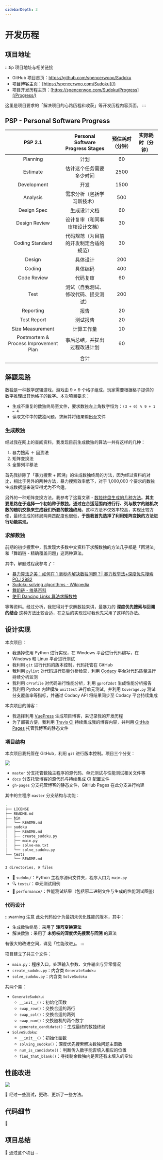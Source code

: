 ```yaml
---
sidebarDepth: 3
---
```


# 开发历程

## 项目地址

:::tip 项目地址与相关链接

-   GitHub 项目首页：<https://github.com/spencerwooo/Sudoku>
-   项目博客主页：[https://spencerwoo.com/Sudoku](/)
-   项目开发历程主页：[https://spencerwoo.com/Sudoku/Progress](/Progress/)

这里是项目要求的「解决项目的心路历程和收获」等开发历程内容页面。
:::

## PSP - Personal Software Progress

|                PSP 2.1                | Personal Software Progress Stages | 预估耗时（分钟） | 实际耗时（分钟） |
| :-----------------------------------: | :-------------------------------: | :------: | :------: |
|                Planning               |                 计划                |    60    |          |
|                Estimate               |            估计这个任务需要多少时间           |   2500   |          |
|              Development              |                 开发                |   1500   |          |
|                Analysis               |           需求分析（包括学习新技术）           |    500   |          |
|              Design Spec              |               生成设计文档              |    60    |          |
|             Design Review             |          设计复审（和同事审核设计文档）          |    30    |          |
|            Coding Standard            |        代码规范（为目前的开发制定合适的规范）        |    30    |          |
|                 Design                |                具体设计               |    200   |          |
|                 Coding                |                具体编码               |    400   |          |
|              Code Review              |                代码复审               |    60    |          |
|                  Test                 |         测试（自我测试、修改代码、提交测试）        |    200   |          |
|               Reporting               |                 报告                |    20    |          |
|              Test Report              |                测试报告               |    20    |          |
|            Size Measurement           |               计算工作量               |    10    |          |
| Postmortem & Process Improvement Plan |           事后总结，并提出过程改进计划          |    60    |          |
|                                       |                 合计                |          |          |

## 解题思路

数独是一种数学逻辑游戏，游戏由 9 × 9 个格子组成，玩家需要根据格子提供的数字推理出其他格子的数字。本次项目要求：

- 生成不重复的数独终局至文件，要求数独左上角数字恒为：`(3 + 0) % 9 + 1 = 4`
- 读取文件中的数独问题，求解并将结果输出至文件

### 生成数独

经过我在网上的查阅资料，我发现目前生成数独的算法一共有这样的几种：

1.  暴力搜索 ＋ 回溯法
2.  矩阵变换法
3.  全排列平移法

首先我排除了「暴力搜索 + 回溯」的生成数独终局的方法，因为经过资料的对比，相比于另外的两种方法，暴力搜索效率低下，对于 1,000,000 个要求的数独生成数据量来说显得尤为不合适。

另外的一种矩阵变换方法，我参考了这篇文章 - [数独终盘生成的几种方法](https://my.oschina.net/wangmengjun/blog/781984)。**其主要思路在于选择一个初始种子数独，通过在合适范围内进行行、列与数字的随机次数的随机交换来生成我们所要的数独终局**。这种方法不仅效率较高，实现比较方便，最终生成的终局两两匹配度也很低，**于是我首先选择了利用矩阵变换的方法进行功能实现。**

### 求解数独

前期的初步搜索中，我发现大多数中文资料下求解数独的方法几乎都是「回溯法」和「舞蹈链 - 精确覆盖问题」这两种算法。

其中，解题过程我参考了：

- [暴力算法之美：如何在 1 毫秒内解决数独问题？| 暴力枚举法+深度优先搜索 POJ 2982](https://zhuanlan.zhihu.com/p/31865810?utm_source=qq&utm_medium=social)
- [Sudoku solving algorithms - Wikipedia](https://en.wikipedia.org/wiki/Sudoku_solving_algorithms)
- [舞蹈链 - 维基百科](https://zh.wikipedia.org/wiki/%E8%88%9E%E8%B9%88%E9%93%BE)
- [使用 Dancing Links 算法求解数独](https://www.jianshu.com/p/93b52c37cc65)

等等资料。经过分析，我觉得对于求解数独来讲，最暴力的 **深度优先搜索与回溯的结合** 这种方法比较合适，在之后的实现过程我也先采用了这样的办法。

## 设计实现

本次项目：

- 我选择使用 Python 进行实现，在 Windows 平台进行代码编写，在 Windows 和 Linux 平台进行测试
- 我利用 `git` 进行代码的版本控制，代码托管在 GitHub
- 我利用 `pylint` 对代码进行质量分析检查，利用 [Codacy](https://www.codacy.com/app/spencerwooo/Sudoku?utm_source=github.com&utm_medium=referral&utm_content=spencerwooo/Sudoku&utm_campaign=Badge_Grade) 平台对代码质量进行持续分析监测
- 我利用 `cProfile` 对代码进行性能分析，利用 `gprof2dot` 生成性能分析报告
- 我利用 Python 内建模块 `unittest` 进行单元测试，并利用 `Coverage.py` 测试分支覆盖率等指标，并通过 Codacy API 将结果同步至 Codacy 平台持续集成

本次项目的博客：

- 我选择利用 [VuePress](https://vuepress.vuejs.org/) 生成项目博客，来记录我的开发历程
- 为了部署方便，我利用 [Travis CI](https://travis-ci.org/) 持续集成我的博客内容，并利用 [GitHub Pages](https://pages.github.com/) 托管我博客的静态文件

### 项目结构

本次项目我托管在 GitHub，利用 `git` 进行版本控制。项目三个分支：

![](https://i.loli.net/2018/12/06/5c09197e3b1ff.png)

- `master` 分支托管数独主程序的源代码、单元测试与性能测试相关文件等
- `docs` 分支托管博客的源代码与持续集成 CI 配置文件
- `gh-pages` 分支托管博客的静态文件，GitHub Pages 在此分支进行构建

其中的主程序 `master` 分支结构与功能：

```bash
.
├── LICENSE
├── README.md
├── bin
│   └── README.md
├── sudoku
│   ├── README.md
│   ├── create_sudoku.py
│   ├── main.py
│   ├── solve-me.txt
│   └── solve_sudoku.py
└── tests
    └── README.md

3 directories, 9 files
```

- 🐍 `sudoku/`：Python 主程序源码文件夹，程序入口为 `main.py`
- 🔍 `tests/`：单元测试用例
- 🚀 `performance/`：性能测试结果（包括原二进制文件与生成的性能测试图鉴）

### 代码设计

:::warning 注意
此处代码设计为最初未优化性能的版本，其中：

- 生成数独终局：采用了 **矩阵变换算法**
- 解决数独：采用了 **未剪枝的深度优先搜索与回溯** 的算法

有很大的改进空间，详见「性能改进」。
:::

项目建立了共三个文件：

- `main.py`：程序入口，处理输入参数、文件输出与异常情况
- `create_sudoku.py`：内含类 `GenerateSudoku`
- `solve_sudoku.py`：内含类 `SolveSudoku`

共两个类：

- `GenerateSudoku`:
  - `__init__()`：初始化函数
  - `swap_row()`：交换合适的两行
  - `swap_col()`：交换合适的两列
  - `swap_num()`：交换随机的两个数字
  - `generate_candidate()`：生成最终的数独终局
- `SolveSudoku`:
  - `__init__()`：初始化函数
  - `solving_sudoku()`：深度优先搜索解决数独问题主函数
  - `num_is_candidate()`：判断传入数字能否填入相应的位置
  - `find_that_blank()`：寻找剩余数独内是否还有未填入的空位

## 性能改进

![](https://i.loli.net/2018/12/07/5c09fa4e3ebc4.png)

🚧 经过一些测试，更改、更新了一些方法。

## 代码细节

🚧 

## 项目总结

🚧 通过这个项目...